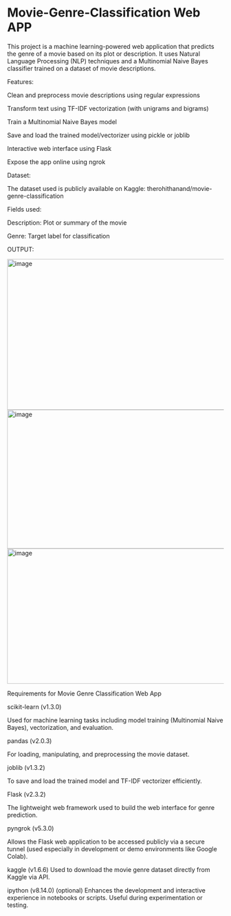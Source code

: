 # Movie-Genre-Classification Web APP


This project is a machine learning-powered web application that predicts the genre of a movie based on its plot or description. It uses Natural Language Processing (NLP) techniques and a Multinomial Naive Bayes classifier trained on a dataset of movie descriptions.

Features:

Clean and preprocess movie descriptions using regular expressions

Transform text using TF-IDF vectorization (with unigrams and bigrams)

Train a Multinomial Naive Bayes model

Save and load the trained model/vectorizer using pickle or joblib

Interactive web interface using Flask

Expose the app online using ngrok

Dataset:

The dataset used is publicly available on Kaggle:
therohithanand/movie-genre-classification



Fields used:

Description: Plot or summary of the movie

Genre: Target label for classification


OUTPUT:

<img width="734" height="350" alt="image" src="https://github.com/user-attachments/assets/a1366d20-3d4c-47b4-899f-49cdaef645fe" />

<img width="614" height="322" alt="image" src="https://github.com/user-attachments/assets/e2360b59-869e-4424-b6cc-80901639a61d" />

<img width="549" height="314" alt="image" src="https://github.com/user-attachments/assets/d591ef4e-64dc-4eeb-b995-9916894973f4" />



Requirements for Movie Genre Classification Web App

scikit-learn (v1.3.0)

Used for machine learning tasks including model training (Multinomial Naive Bayes), vectorization, and evaluation.

pandas (v2.0.3)

For loading, manipulating, and preprocessing the movie dataset.

joblib (v1.3.2)

To save and load the trained model and TF-IDF vectorizer efficiently.

Flask (v2.3.2)

The lightweight web framework used to build the web interface for genre prediction.

pyngrok (v5.3.0)

Allows the Flask web application to be accessed publicly via a secure tunnel (used especially in development or demo environments like Google Colab).

kaggle (v1.6.6)
Used to download the movie genre dataset directly from Kaggle via API.

ipython (v8.14.0) (optional)
Enhances the development and interactive experience in notebooks or scripts. Useful during experimentation or testing.

